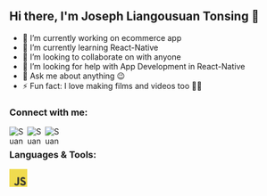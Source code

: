 ## Hi there, I'm Joseph Liangousuan Tonsing 👋

- 🔭 I’m currently working on ecommerce app
- 🌱 I’m currently learning React-Native
- 👯 I’m looking to collaborate on with anyone
- 🤔 I’m looking for help with App Development in React-Native
- 💬 Ask me about anything 😉
- ⚡ Fun fact: I love making films and videos too ✌🏻

### Connect with me:

[<img align="left" alt="Suan Tonsing | Facebook" height="32" width="32" src="https://cdn.jsdelivr.net/npm/simple-icons@v3/icons/facebook.svg" />][facebook]
[<img align="left" alt="Suan Tonsing | Instagram" height="32" width="32" src="https://cdn.jsdelivr.net/npm/simple-icons@v3/icons/instagram.svg" />][instagram]
[<img align="left" alt="Suan Tonsing | Twitter" height="32" width="32" src="https://cdn.jsdelivr.net/npm/simple-icons@v3/icons/twitter.svg" />][twitter]

<br/>

### Languages & Tools:

<img align="left" alt="Java Script" height="32" width="32" src="https://raw.githubusercontent.com/github/explore/80688e429a7d4ef2fca1e82350fe8e3517d3494d/topics/javascript/javascript.png" />




[instagram]: https://www.instagram.com/mojo_swant
[facebook]: https://www.facebook.com/SuanZT
[twitter]: https://twitter.com/keiMinGou
<!--
**JoeSwanTonsing/JoeSwanTonsing** is a ✨ _special_ ✨ repository because its `README.md` (this file) appears on your GitHub profile.

Here are some ideas to get you started:

- 🔭 I’m currently working on ...
- 🌱 I’m currently learning ...
- 👯 I’m looking to collaborate on ...
- 🤔 I’m looking for help with ...
- 💬 Ask me about ...
- 📫 How to reach me: ...
- 😄 Pronouns: ...
- ⚡ Fun fact: ...

http://simpleicons.org - Icon Link - <img height="32" width="32" src="https://cdn.jsdelivr.net/npm/simple-icons@v3/icons/[ICON NAME].svg" />
-->
